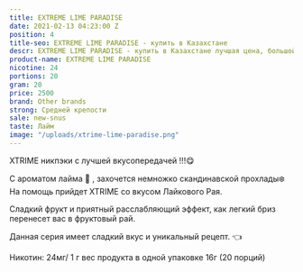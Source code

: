 ```yaml
---
title: EXTREME LIME PARADISE
date: 2021-02-13 04:23:00 Z
position: 4
title-seo: EXTREME LIME PARADISE - купить в Казахстане
descr: EXTREME LIME PARADISE - купить в Казахстане лучшая цена, большой выбор.
product-name: EXTREME LIME PARADISE
nicotine: 24
portions: 20
gram: 20
price: 2500
brand: Other brands
strong: Средней крепости
sale: new-snus
taste: Лайм
image: "/uploads/xtrime-lime-paradise.png"
---
```


XTRIME никпэки с лучшей вкусопередачей !!!😋

С ароматом лайма 🥶 , захочется немножко скандинавской прохлады❄️ На помощь прийдет XTRIME со вкусом Лайкового Рая.

Сладкий фрукт и приятный расслабляющий эффект, как легкий бриз перенесет вас в фруктовый рай.

Данная серия имеет сладкий вкус и уникальный рецепт. 👈

Никотин: 24мг/ 1 г вес продукта в одной упаковке 16г (20 порций)